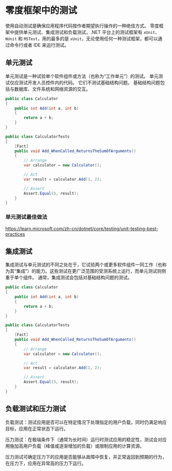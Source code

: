# 零度框架中的测试

使用自动测试是确保应用程序代码按作者期望执行操作的一种绝佳方式。 零度框架中提供单元测试、集成测试和负载测试，.NET 平台上的测试框架有 `xUnit`、`NUnit` 和 `MSTest`，用的最多的是 `xUnit`，无论使用任何一种测试框架，都可以通过命令行或者 IDE 来运行测试。

## 单元测试

单元测试是一种试验单个软件组件或方法（也称为“工作单元”）的测试。 单元测试仅应测试开发人员控件内的代码。 它们不测试基础结构问题。 基础结构问题包括与数据库、文件系统和网络资源的交互。

```csharp
public class Calculator
{
    public int Add(int a, int b)
    {
        return a + b;
    }
}

public class CalculatorTests
{
    [Fact]
    public void Add_WhenCalled_ReturnsTheSumOfArguments()
    {
        // Arrange
        var calculator = new Calculator();

        // Act
        var result = calculator.Add(1, 2);

        // Assert
        Assert.Equal(3, result);
    }
}
```

### 单元测试最佳做法

https://learn.microsoft.com/zh-cn/dotnet/core/testing/unit-testing-best-practices

## 集成测试

集成测试与单元测试的不同之处在于，它试验两个或更多软件组件一同工作（也称为其“集成”）的能力。这些测试在更广泛范围的受测系统上运行，而单元测试则侧重于单个组件。 通常，集成测试会包括对基础结构问题的测试。

```csharp
public class Calculator
{
    public int Add(int a, int b)
    {
        return a + b;
    }
}

public class CalculatorTests
{
    [Fact]
    public void Add_WhenCalled_ReturnsTheSumOfArguments()
    {
        // Arrange
        var calculator = new Calculator();

        // Act
        var result = calculator.Add(1, 2);

        // Assert
        Assert.Equal(3, result);
    }
}
```

## 负载测试和压力测试

负载测试：测试应用是否可以在特定情况下处理指定的用户负载，同时仍满足响应目标，应用在正常状态下运行。

压力测试：在极端条件下（通常为长时间）运行时测试应用的稳定性，测试会对应用施加高用户负载（峰值或逐渐增加的负载）或限制应用的计算资源。

压力测试可确定压力下的应用是否能够从故障中恢复，并正常返回到预期的行为，在压力下，应用在异常高的压力下运行。